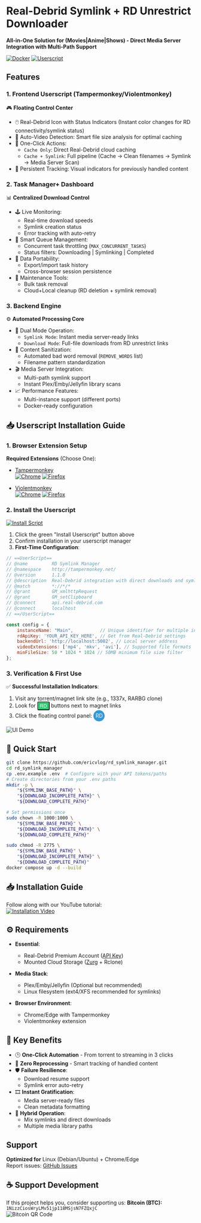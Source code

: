 # Real-Debrid Symlink  + RD Unrestrict Downloader  
**All-in-One Solution for (Movies|Anime|Shows) - Direct Media Server Integration with Multi-Path Support**

[![Docker](https://img.shields.io/badge/Docker-Ready-blue.svg)](https://docs.docker.com)
[![Userscript](https://img.shields.io/badge/Tampermonkey-Supported-yellow.svg)](https://www.tampermonkey.net/)

## Features

### 1. Frontend Userscript (Tampermonkey/Violentmonkey)
🎮 **Floating Control Center**  
- 🖱️ Real-Debrid Icon with Status Indicators (Instant color changes for RD connectivity/symlink status)
- 🎥 Auto-Video Detection: Smart file size analysis for optimal caching
- 🚀 One-Click Actions:
  - `Cache Only`: Direct Real-Debrid cloud caching
  - `Cache + Symlink`: Full pipeline (Cache → Clean filenames → Symlink → Media Server Scan)
- 📌 Persistent Tracking: Visual indicators for previously handled content

### 2. Task Manager+ Dashboard
📊 **Centralized Download Control**  
- 🕹️ Live Monitoring:
  - Real-time download speeds
  - Symlink creation status
  - Error tracking with auto-retry
- 🔄 Smart Queue Management:
  - Concurrent task throttling (`MAX_CONCURRENT_TASKS`)
  - Status filters: Downloading | Symlinking | Completed
- 💾 Data Portability:
  - Export/import task history
  - Cross-browser session persistence
- 🧹 Maintenance Tools:
  - Bulk task removal
  - Cloud+Local cleanup (RD deletion + symlink removal)

### 3. Backend Engine
⚙️ **Automated Processing Core**  
- 🔄 Dual Mode Operation:
  - `Symlink Mode`: Instant media server-ready links
  - `Download Mode`: Full-file downloads from RD unrestrict links
- 🧼 Content Sanitization:
  - Automated bad word removal (`REMOVE_WORDS` list)
  - Filename pattern standardization
- 🎬 Media Server Integration:
  - Multi-path symlink support
  - Instant Plex/Emby/Jellyfin library scans
- 📈 Performance Features:
  - Multi-instance support (different ports)
  - Docker-ready configuration

## 📥 Userscript Installation Guide

### 1. Browser Extension Setup
**Required Extensions** (Choose One):
- [Tampermonkey](https://www.tampermonkey.net/)  
  [![Chrome](https://img.shields.io/badge/Chrome-Install-green)](https://chrome.google.com/webstore/detail/tampermonkey/dhdgffkkebhmkfjojejmpbldmpobfkfo)
  [![Firefox](https://img.shields.io/badge/Firefox-Install-green)](https://addons.mozilla.org/firefox/addon/tampermonkey/)
  
- [Violentmonkey](https://violentmonkey.github.io/)  
  [![Chrome](https://img.shields.io/badge/Chrome-Install-green)](https://chrome.google.com/webstore/detail/violentmonkey/jinjaccalgkegednnccohejagnlnfdag)
  [![Firefox](https://img.shields.io/badge/Firefox-Install-green)](https://addons.mozilla.org/firefox/addon/violentmonkey/)

### 2. Install the Userscript
[![Install Script](https://img.shields.io/badge/Install_Userscript-2ecc71)](https://github.com/ericvlog/rd_symlink_manager/raw/main/rd_symlink.user.js)

1. Click the green "Install Userscript" button above
2. Confirm installation in your userscript manager
3. **First-Time Configuration**:

```javascript
// ==UserScript==
// @name         RD Symlink Manager
// @namespace    http://tampermonkey.net/
// @version      1.1.0
// @description  Real-Debrid integration with direct downloads and symlink management
// @match        *://*/*
// @grant        GM_xmlhttpRequest
// @grant        GM_setClipboard
// @connect      api.real-debrid.com
// @connect      localhost
// ==/UserScript==

const config = {
    instanceName: "Main",          // Unique identifier for multiple instances
    rdApiKey: 'YOUR_API_KEY_HERE', // Get from Real-Debrid settings
    backendUrl: 'http://localhost:5002', // Local server address
    videoExtensions: ['mp4', 'mkv', 'avi'], // Supported file formats
    minFileSize: 50 * 1024 * 1024 // 50MB minimum file size filter
};
```

### 3. Verification & First Use
✅ **Successful Installation Indicators**:
1. Visit any torrent/magnet link site (e.g., 1337x, RARBG clone)
2. Look for <button style="background:#2ecc71;color:white;padding:2px 5px;border-radius:3px">RD</button> buttons next to magnet links
3. Click the floating control panel: <div style="display:inline-block;width:30px;height:30px;background:#3498db;color:white;text-align:center;border-radius:50%;line-height:30px">RD</div>

![UI Demo](https://via.placeholder.com/800x500.png/007bff/fff?text=Interface+Preview)

## 🚀 Quick Start

```bash
git clone https://github.com/ericvlog/rd_symlink_manager.git
cd rd_symlink_manager
cp .env.example .env  # Configure with your API tokens/paths
# Create directories from your .env paths
mkdir -p \
    "${SYMLINK_BASE_PATH}" \
    "${DOWNLOAD_INCOMPLETE_PATH}" \
    "${DOWNLOAD_COMPLETE_PATH}"

# Set permissions once
sudo chown -R 1000:1000 \
    "${SYMLINK_BASE_PATH}" \
    "${DOWNLOAD_INCOMPLETE_PATH}" \
    "${DOWNLOAD_COMPLETE_PATH}"

sudo chmod -R 2775 \
    "${SYMLINK_BASE_PATH}" \
    "${DOWNLOAD_INCOMPLETE_PATH}" \
    "${DOWNLOAD_COMPLETE_PATH}"
docker compose up -d --build
```
## 📥 Installation Guide
Follow along with our YouTube tutorial:  
[![Installation Video](https://img.youtube.com/vi/bQid2AOE-o0/0.jpg)](https://youtu.be/bQid2AOE-o0)

## ⚙️ Requirements

- **Essential**:
  - Real-Debrid Premium Account ([API Key](https://real-debrid.com/apitoken))
  - Mounted Cloud Storage ([Zurg](https://github.com/dexter21767/zurg) + Rclone)
  
- **Media Stack**:
  - Plex/Emby/Jellyfin (Optional but recommended)
  - Linux filesystem (ext4/XFS recommended for symlinks)

- **Browser Environment**:
  - Chrome/Edge with Tampermonkey
  - Violentmonkey extension

## 🔑 Key Benefits

- 🕒 **One-Click Automation** - From torrent to streaming in 3 clicks
- 🔄 **Zero Reprocessing** - Smart tracking of handled content
- 🛡️ **Failure Resilience**:
  - Download resume support
  - Symlink error auto-retry
- 🎞️ **Instant Gratification**:
  - Media server-ready files
  - Clean metadata formatting
- 📡 **Hybrid Operation**:
  - Mix symlinks and direct downloads
  - Multiple media library paths

## Support
**Optimized for** Linux (Debian/Ubuntu) + Chrome/Edge  
Report issues: [GitHub Issues](https://github.com/ericvlog/rd_symlink_manager/issues)

## ☕ Support Development
If this project helps you, consider supporting us:
**Bitcoin (BTC):**  
`1NizzCiosWryLMv51jp118MSjsN7FZQxjC`  
![Bitcoin QR Code](https://bitcoinqr.dev/qr/1NizzCiosWryLMv51jp118MSjsN7FZQxjC?size=200)

